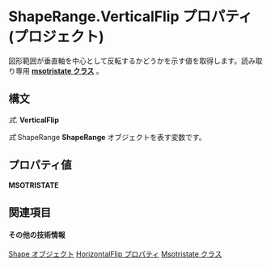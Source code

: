 
# ShapeRange.VerticalFlip プロパティ (プロジェクト)
図形範囲が垂直軸を中心として反転するかどうかを示す値を取得します。読み取り専用 **[msotristate クラス](http://msdn.microsoft.com/en-us/library/office/ff860737%28v=office.15%29)** 。

## 構文

 _式_. **VerticalFlip**

 _式_ ShapeRange **ShapeRange** オブジェクトを表す変数です。


## プロパティ値

 **MSOTRISTATE**


## 関連項目


#### その他の技術情報


[Shape オブジェクト](d2b32bcd-5595-a4a7-9772-feb25fd0103a.md)
[HorizontalFlip プロパティ](1bfe6c4f-a9d6-7d9b-91e3-aab6ad048f7d.md)
[Msotristate クラス](http://msdn.microsoft.com/en-us/library/office/ff860737%28v=office.15%29)
